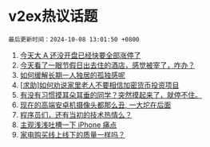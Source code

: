 # v2ex热议话题

`最后更新时间：2024-10-08 13:01:50 +0800`

1. [今天大 A 还没开盘已经快要全部涨停了](https://www.v2ex.com/t/1078142)
1. [今天看了一眼节假日出去住的酒店，感觉被宰了，咋办？](https://www.v2ex.com/t/1078161)
1. [如何缓解长期一人独居的孤独感呢](https://www.v2ex.com/t/1078075)
1. [[求助]如何劝说家里老人不要相信加密货币投资项目](https://www.v2ex.com/t/1078052)
1. [有没有习惯摸耳朵耳垂的同学？突然摸起来了，就停不住。](https://www.v2ex.com/t/1078077)
1. [现在的高端安卓机摄像头都那么丑, 一大坨在后面](https://www.v2ex.com/t/1078022)
1. [程序员们，还有当初的技术热情么？](https://www.v2ex.com/t/1078099)
1. [主观浅浅吐槽一下 iPhone 痛点](https://www.v2ex.com/t/1078111)
1. [家电购买线上线下的质量一样吗？](https://www.v2ex.com/t/1078165)

